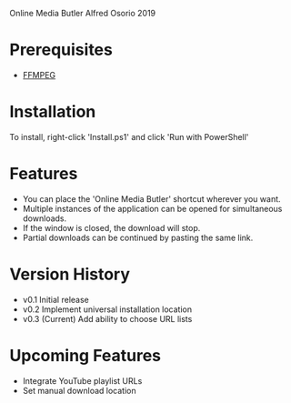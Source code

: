 Online Media Butler
Alfred Osorio 2019

# Prerequisites

- [FFMPEG](https://github.com/adaptlearning/adapt_authoring/wiki/Installing-FFmpeg)

# Installation

To install, right-click 'Install.ps1' and click 'Run with PowerShell'

# Features

- You can place the 'Online Media Butler' shortcut wherever you want.
- Multiple instances of the application can be opened for simultaneous downloads.
- If the window is closed, the download will stop.
- Partial downloads can be continued by pasting the same link.

# Version History

- v0.1 Initial release
- v0.2 Implement universal installation location
- v0.3 (Current) Add ability to choose URL lists

# Upcoming Features

- Integrate YouTube playlist URLs
- Set manual download location